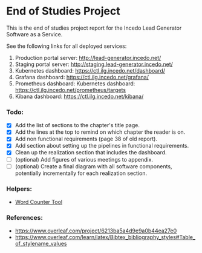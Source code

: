 # End of Studies Project

This is the end of studies project report for the Incedo Lead Generator Software as a Service.

See the following links for all deployed services:

1. Production portal server: http://lead-generator.incedo.net/
2. Staging portal server: http://staging.lead-generator.incedo.net/
3. Kubernetes dashboard: https://ctl.ilg.incedo.net/dashboard/
4. Grafana dashboard: https://ctl.ilg.incedo.net/grafana/
5. Prometheus dashboard: Kubernetes dashboard: https://ctl.ilg.incedo.net/prometheus/targets
6. Kibana dashboard: https://ctl.ilg.incedo.net/kibana/

### Todo:

- [x] Add the list of sections to the chapter's title page.
- [x] Add the lines at the top to remind on which chapter the reader is on.
- [x] Add non functional requirements (page 38 of old report).
- [x] Add section about setting up the pipelines in functional requirements.
- [x] Clean up the realization section that includes the dashboard.
- [ ] (optional) Add figures of various meetings to appendix.
- [ ] (optional) Create a final diagram with all software components, potentially incrementally for each realization section.

### Helpers:

- [Word Counter Tool](https://string-functions.com/wordcount.aspx)

### **References:**

- https://www.overleaf.com/project/6213ba5a4d9e9a0b44ea27e0
- https://www.overleaf.com/learn/latex/Bibtex_bibliography_styles#Table_of_stylename_values
